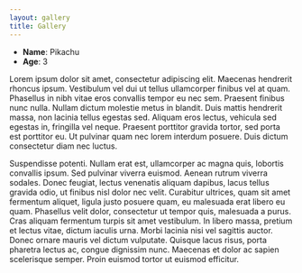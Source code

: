 ```yaml
---
layout: gallery
title: Gallery
---
```


- **Name**: Pikachu
- **Age**: 3

Lorem ipsum dolor sit amet, consectetur adipiscing elit. Maecenas hendrerit rhoncus ipsum. Vestibulum vel dui ut tellus ullamcorper finibus vel at quam. Phasellus in nibh vitae eros convallis tempor eu nec sem. Praesent finibus nunc nulla. Nullam dictum molestie metus in blandit. Duis mattis hendrerit massa, non lacinia tellus egestas sed. Aliquam eros lectus, vehicula sed egestas in, fringilla vel neque. Praesent porttitor gravida tortor, sed porta est porttitor eu. Ut pulvinar quam nec lorem interdum posuere. Duis dictum consectetur diam nec luctus.

Suspendisse potenti. Nullam erat est, ullamcorper ac magna quis, lobortis convallis ipsum. Sed pulvinar viverra euismod. Aenean rutrum viverra sodales. Donec feugiat, lectus venenatis aliquam dapibus, lacus tellus gravida odio, ut finibus nisl dolor nec velit. Curabitur ultrices, quam sit amet fermentum aliquet, ligula justo posuere quam, eu malesuada erat libero eu quam. Phasellus velit dolor, consectetur ut tempor quis, malesuada a purus. Cras aliquam fermentum turpis sit amet vestibulum. In libero massa, pretium et lectus vitae, dictum iaculis urna. Morbi lacinia nisi vel sagittis auctor. Donec ornare mauris vel dictum vulputate. Quisque lacus risus, porta pharetra lectus ac, congue dignissim nunc. Maecenas et dolor ac sapien scelerisque semper. Proin euismod tortor ut euismod efficitur.